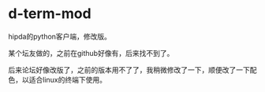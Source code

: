 # d-term-mod
hipda的python客户端，修改版。

某个坛友做的，之前在github好像有，后来找不到了。

后来论坛好像改版了，之前的版本用不了了，我稍微修改了一下，顺便改了一下配色，以适合linux的终端下使用。

